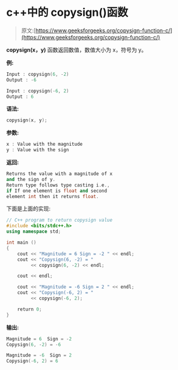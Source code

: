 # c++中的 copysign()函数

> 原文:[https://www.geeksforgeeks.org/copysign-function-c/](https://www.geeksforgeeks.org/copysign-function-c/)

**copysign(x，y)** 函数返回数值，数值大小为 x，符号为 y。

**例:**

```cpp
Input : copysign(6, -2)
Output : -6

Input : copysign(-6, 2)
Output : 6

```

**语法:**

```cpp
copysign(x, y);

```

**参数:**

```cpp
x : Value with the magnitude 
y : Value with the sign 

```

**返回:**

```cpp
Returns the value with a magnitude of x
and the sign of y.
Return type follows type casting i.e., 
if If one element is float and second 
element int then it returns float. 

```

下面是上面的实现:

```cpp
// C++ program to return copysign value
#include <bits/stdc++.h>     
using namespace std;     

int main ()
{
    cout << "Magnitude = 6 Sign = -2 " << endl;
    cout << "Copysign(6, -2) = " 
         << copysign(6, -2) << endl;

    cout << endl;

    cout << "Magnitude = -6 Sign = 2 " << endl;
    cout << "Copysign(-6, 2) = " 
         << copysign(-6, 2);

    return 0;
}
```

**输出:**

```cpp
Magnitude = 6  Sign = -2
Copysign(6, -2) = -6

Magnitude = -6  Sign = 2
Copysign(-6, 2) = 6

```
